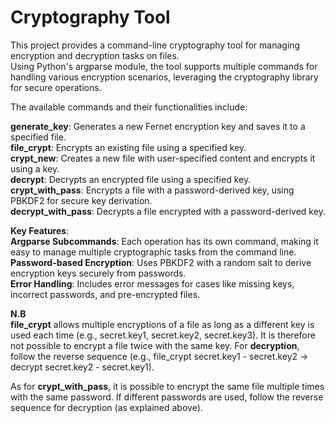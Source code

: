 # Cryptography Tool
This project provides a command-line cryptography tool for managing encryption and decryption tasks on files.  
Using Python's argparse module, the tool supports multiple commands for handling various encryption scenarios, leveraging the cryptography library for secure operations. 

The available commands and their functionalities include:  

**generate_key**: Generates a new Fernet encryption key and saves it to a specified file.  
**file_crypt**: Encrypts an existing file using a specified key.  
**crypt_new**: Creates a new file with user-specified content and encrypts it using a key.  
**decrypt**: Decrypts an encrypted file using a specified key.  
**crypt_with_pass**: Encrypts a file with a password-derived key, using PBKDF2 for secure key derivation.  
**decrypt_with_pass**: Decrypts a file encrypted with a password-derived key.


**Key Features**:  
**Argparse Subcommands**: Each operation has its own command, making it easy to manage multiple cryptographic tasks from the command line.  
**Password-based Encryption**: Uses PBKDF2 with a random salt to derive encryption keys securely from passwords.  
**Error Handling**: Includes error messages for cases like missing keys, incorrect passwords, and pre-encrypted files.

**N.B**  
**file_crypt** allows multiple encryptions of a file as long as a different key is used each time (e.g., secret.key1, secret.key2, secret.key3).  It is therefore not possible to encrypt a file twice with the same key.  For **decryption**, follow the reverse sequence (e.g., file_crypt secret.key1 - secret.key2 → decrypt secret.key2 - secret.key1).


As for **crypt_with_pass**, it is possible to encrypt the same file multiple times with the same password. If different passwords are used, follow the reverse sequence for decryption (as explained above).
